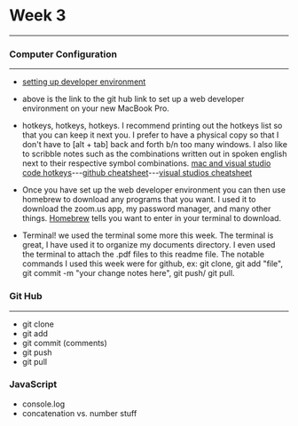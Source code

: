 # Week 3
---
### Computer Configuration
---
- [setting up developer environment](https://github.com/ci-wdi-900/setting-up-a-dev-environment)
- above is the link to the git hub link to set up a web developer environment on your new MacBook Pro.
- hotkeys, hotkeys, hotkeys. I recommend printing out the hotkeys list so that you can keep it next you. I prefer to have a physical copy so that I don't have to [alt + tab] back and forth b/n too many windows. I also like to scribble notes such as the combinations written out in spoken english next to their respective symbol combinations. [mac and visual studio code hotkeys](https://github.com/ci-wdi-900/vs-code-mac-workflow)---[github cheatsheet](https://github.com/dustnhgstrm/week3recap/blob/main/git-cheat-sheet-education.pdf)---[visual studios cheatsheet](https://github.com/dustnhgstrm/week3recap/blob/main/keyboard-shortcuts-macos.pdf)

- Once you have set up the web developer environment you can then use homebrew to download any programs that you want. I used it to download the zoom.us app, my password manager, and many other things. [Homebrew](https://brew.sh/) tells you want to enter in your terminal to download.
- Terminal! we used the terminal some more this week. The terminal is great, I have used it to organize my documents directory. I even used the terminal to attach the .pdf files to this readme file. The notable commands I used this week were for github, ex: git clone, git add "file", git commit -m "your change notes here", git push/ git pull.

### Git Hub
---
- git clone
- git add
- git commit (comments)
- git push
- git pull

### JavaScript
- console.log
- concatenation vs. number stuff